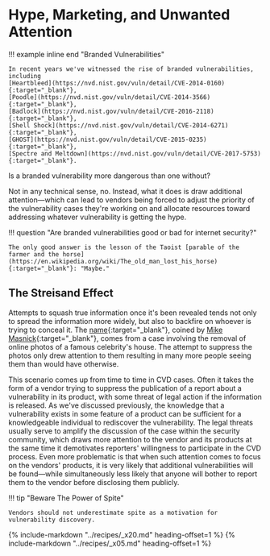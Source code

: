 # Hype, Marketing, and Unwanted Attention

!!! example inline end "Branded Vulnerabilities"

    In recent years we've witnessed the rise of branded vulnerabilities, including
    [Heartbleed](https://nvd.nist.gov/vuln/detail/CVE-2014-0160){:target="_blank"},
    [Poodle](https://nvd.nist.gov/vuln/detail/CVE-2014-3566){:target="_blank"},
    [Badlock](https://nvd.nist.gov/vuln/detail/CVE-2016-2118){:target="_blank"},
    [Shell Shock](https://nvd.nist.gov/vuln/detail/CVE-2014-6271){:target="_blank"},
    [GHOST](https://nvd.nist.gov/vuln/detail/CVE-2015-0235){:target="_blank"},
    [Spectre and Meltdown](https://nvd.nist.gov/vuln/detail/CVE-2017-5753){:target="_blank"}.

<!--start-->Is a branded vulnerability more dangerous than one without?
Not in any technical sense, no. Instead, what it does is
draw additional attention&mdash;which can lead to vendors being
forced to adjust the priority of the vulnerability cases they're
working on and allocate resources toward addressing whatever
vulnerability is getting the hype.<!--end-->

!!! question "Are branded vulnerabilities good or bad for internet security?"

    The only good answer is the lesson of the Taoist [parable of the farmer and the horse](https://en.wikipedia.org/wiki/The_old_man_lost_his_horse){:target="_blank"}: "Maybe."

## The Streisand Effect

Attempts to squash true information once it's been revealed tends not
only to spread the information more widely, but also to backfire on
whoever is trying to conceal it.
The [name](https://www.techdirt.com/articles/20150107/13292829624/10-years-everyones-been-using-streisand-effect-without-paying-now-im-going-to-start-issuing-takedowns.shtml){:target="_blank"},
coined by [Mike Masnick](https://www.techdirt.com/user/mmasnick/){:target="_blank"},
comes from a case involving
the removal of online photos of a famous celebrity's house. The
attempt to suppress the photos only drew attention to them resulting in
many more people seeing them than would have otherwise.

This scenario comes up from time to time in CVD cases. Often it takes
the form of a vendor trying to suppress the publication of a report
about a vulnerability in its product, with some threat of legal action
if the information is released. As we've discussed previously, the
knowledge that a vulnerability exists in some feature of a product can
be sufficient for a knowledgeable individual to rediscover the
vulnerability. The legal threats usually serve to amplify the discussion
of the case within the security community, which draws more attention to
the vendor and its products at the same time it demotivates reporters'
willingness to participate in the CVD process. Even more problematic is
that when such attention comes to focus on the vendors' products, it is
very likely that additional vulnerabilities will be found&mdash;while
simultaneously less likely that anyone will bother to report them to the
vendor before disclosing them publicly.

!!! tip "Beware The Power of Spite"

    Vendors should not underestimate spite as a motivation for vulnerability discovery.

{% include-markdown "../recipes/_x20.md" heading-offset=1 %}
{% include-markdown "../recipes/_x05.md" heading-offset=1 %}
